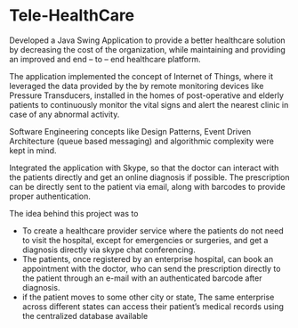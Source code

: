 # Tele-HealthCare
Developed a Java Swing Application to provide a better healthcare solution by decreasing the cost of the organization, 
while maintaining and providing an improved and end – to – end healthcare platform.

The application implemented the concept of Internet of Things, where it leveraged the data provided by the by remote monitoring devices like Pressure Transducers, installed in the homes of post-operative and elderly patients to continuously monitor the vital signs and alert the nearest clinic in case of any abnormal activity. 

Software Engineering concepts like Design Patterns, Event Driven Architecture (queue based messaging) and algorithmic complexity were kept in mind.

Integrated the application with Skype, so that the doctor can interact with the patients directly and get an online diagnosis if possible. The prescription can be directly sent to the patient via email, along with barcodes to provide proper authentication.

The idea behind this project was to
- To create a healthcare provider service where the patients do not need to visit the hospital, except for emergencies or surgeries, and get a diagnosis directly via skype chat conferencing.
- The patients, once registered by an enterprise hospital, can book an appointment with the doctor, who can send the prescription directly to the patient through an e-mail with an authenticated barcode after diagnosis.
- if the patient moves to some other city or state, The same enterprise across different states can access their patient’s medical records using the centralized database available
